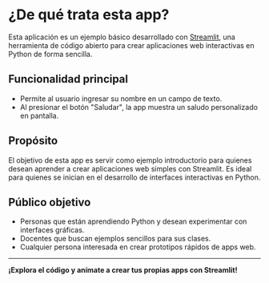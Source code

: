 # ¿De qué trata esta app?

Esta aplicación es un ejemplo básico desarrollado con [Streamlit](https://streamlit.io/), una herramienta de código abierto para crear aplicaciones web interactivas en Python de forma sencilla.

## Funcionalidad principal
- Permite al usuario ingresar su nombre en un campo de texto.
- Al presionar el botón "Saludar", la app muestra un saludo personalizado en pantalla.

## Propósito
El objetivo de esta app es servir como ejemplo introductorio para quienes desean aprender a crear aplicaciones web simples con Streamlit. Es ideal para quienes se inician en el desarrollo de interfaces interactivas en Python.

## Público objetivo
- Personas que están aprendiendo Python y desean experimentar con interfaces gráficas.
- Docentes que buscan ejemplos sencillos para sus clases.
- Cualquier persona interesada en crear prototipos rápidos de apps web.

---

**¡Explora el código y anímate a crear tus propias apps con Streamlit!** 
